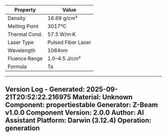 | Property | Value |
|----------|-------|
| Density | 16.69 g/cm³ |
| Melting Point | 3017°C |
| Thermal Cond. | 57.5 W/m·K |
| Laser Type | Pulsed Fiber Laser |
| Wavelength | 1064nm |
| Fluence Range | 1.0–4.5 J/cm² |
| Formula | Ta |


---
Version Log - Generated: 2025-09-21T20:52:22.216975
Material: Unknown
Component: propertiestable
Generator: Z-Beam v1.0.0
Component Version: 2.0.0
Author: AI Assistant
Platform: Darwin (3.12.4)
Operation: generation
---
